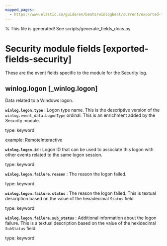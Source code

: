 ```yaml
---
mapped_pages:
  - https://www.elastic.co/guide/en/beats/winlogbeat/current/exported-fields-security.html
---
```


% This file is generated! See scripts/generate_fields_docs.py

# Security module fields [exported-fields-security]

These are the event fields specific to the module for the Security log.

## winlog.logon [_winlog.logon]

Data related to a Windows logon.

**`winlog.logon.type`**
:   Logon type name. This is the descriptive version of the `winlog.event_data.LogonType` ordinal. This is an enrichment added by the Security module.

type: keyword

example: RemoteInteractive


**`winlog.logon.id`**
:   Logon ID that can be used to associate this logon with other events related to the same logon session.

type: keyword


**`winlog.logon.failure.reason`**
:   The reason the logon failed.

type: keyword


**`winlog.logon.failure.status`**
:   The reason the logon failed. This is textual description based on the value of the hexadecimal `Status` field.

type: keyword


**`winlog.logon.failure.sub_status`**
:   Additional information about the logon failure. This is a textual description based on the value of the hexidecimal `SubStatus` field.

type: keyword


